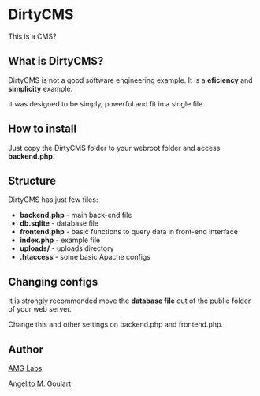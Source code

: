 # DirtyCMS
This is a CMS?

## What is DirtyCMS?

DirtyCMS is not a good software engineering example. It is a **eficiency** and **simplicity** example.

It was designed to be simply, powerful and fit in a single file.

## How to install

Just copy the DirtyCMS folder to your webroot folder and access **backend.php**.

## Structure

DirtyCMS has just few files:

* **backend.php** - main back-end file
* **db.sqlite** - database file
* **frontend.php** - basic functions to query data in front-end interface
* **index.php** - example file
* **uploads/** - uploads directory
* **.htaccess** - some basic Apache configs

## Changing configs

It is strongly recommended move the **database file** out of the public folder of your web server. 

Change this and other settings on backend.php and frontend.php.

## Author

[AMG Labs](http://www.amglabs.net/)

[Angelito M. Goulart](http://www.angelitomg.com/)
